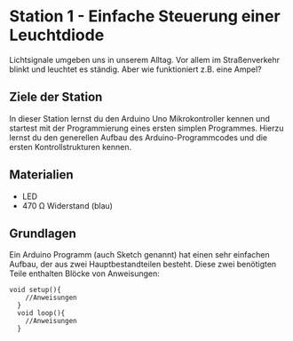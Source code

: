 # Station 1 - Einfache Steuerung einer Leuchtdiode

Lichtsignale umgeben uns in unserem Alltag. Vor allem im Straßenverkehr blinkt und leuchtet es ständig. Aber wie funktioniert z.B. eine Ampel?

## Ziele der Station

In dieser Station lernst du den Arduino Uno Mikrokontroller kennen und startest mit der Programmierung eines ersten simplen Programmes. Hierzu lernst du den generellen Aufbau des Arduino-Programmcodes und die ersten Kontrollstrukturen kennen.

## Materialien
- LED
- 470 Ω Widerstand (blau)

## Grundlagen
Ein Arduino Programm (auch Sketch genannt) hat einen sehr einfachen Aufbau, der aus zwei Hauptbestandteilen besteht. Diese zwei benötigten Teile enthalten Blöcke von Anweisungen:

```
void setup(){
    //Anweisungen
  }
  void loop(){
    //Anweisungen
  }
```


